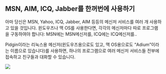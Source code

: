 



<h2>MSN, AIM, ICQ, Jabber를 한꺼번에 사용하기</h2>

아마 당신은 MSN, Yahoo, ICQ, Jabber, AIM 등등의 메신저 서비스를 여러 개 사용하고 있을 것입니다. 윈도우즈나 맥 OS를 사용한다면, 각각의 메신저마다 따로 프로그램을 구동하여야 합니다: MSN에는 MSN메신저를, ICQ에는 ICQ메신저를..

Pidgin이라는 리눅스용 메신저(윈도우즈용으로도 있고, 맥 OS용으로도 “Adium”이라는 이름으로 있습니다)를 사용하면, 하나의 프로그램으로 여러 메신저 서비스들 전부에 접속하고 친구들과 대화할 수 있습니다.

<img src="Images/gaim_im_services.png" />

  
